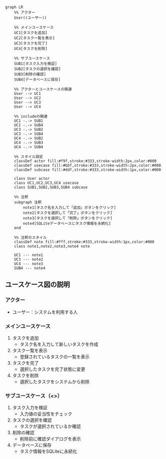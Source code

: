 ```mermaid
graph LR
    %% アクター
    User((ユーザー))

    %% メインユースケース
    UC1[タスクを追加]
    UC2[タスク一覧を表示]
    UC3[タスクを完了]
    UC4[タスクを削除]

    %% サブユースケース
    SUB1[タスク入力を検証]
    SUB2[タスクの選択を確認]
    SUB3[削除の確認]
    SUB4[データベースに保存]

    %% アクターとユースケースの関連
    User --> UC1
    User --> UC2
    User --> UC3
    User --> UC4

    %% includeの関連
    UC1 -.-> SUB1
    UC1 -.-> SUB4
    UC3 -.-> SUB2
    UC3 -.-> SUB4
    UC4 -.-> SUB2
    UC4 -.-> SUB3
    UC4 -.-> SUB4

    %% スタイル設定
    classDef actor fill:#f9f,stroke:#333,stroke-width:2px,color:#000
    classDef usecase fill:#bbf,stroke:#333,stroke-width:2px,color:#000
    classDef subcase fill:#ddf,stroke:#333,stroke-width:1px,color:#000

    class User actor
    class UC1,UC2,UC3,UC4 usecase
    class SUB1,SUB2,SUB3,SUB4 subcase

    %% 注釈
    subgraph 注釈
        note1[タスク名を入力して「追加」ボタンをクリック]
        note2[タスクを選択して「完了」ボタンをクリック]
        note3[タスクを選択して「削除」ボタンをクリック]
        note4[SQLiteデータベースにタスク情報を永続化]
    end

    %% 注釈のスタイル
    classDef note fill:#fff,stroke:#333,stroke-width:1px,color:#000
    class note1,note2,note3,note4 note

    UC1 --- note1
    UC3 --- note2
    UC4 --- note3
    SUB4 --- note4
```

## ユースケース図の説明

### アクター
- ユーザー：システムを利用する人

### メインユースケース
1. タスクを追加
   - タスク名を入力して新しいタスクを作成
2. タスク一覧を表示
   - 登録されているタスクの一覧を表示
3. タスクを完了
   - 選択したタスクを完了状態に変更
4. タスクを削除
   - 選択したタスクをシステムから削除

### サブユースケース（<<include>>）
1. タスク入力を検証
   - 入力値の妥当性をチェック
2. タスクの選択を確認
   - タスクが選択されているか確認
3. 削除の確認
   - 削除前に確認ダイアログを表示
4. データベースに保存
   - タスク情報をSQLiteに永続化 